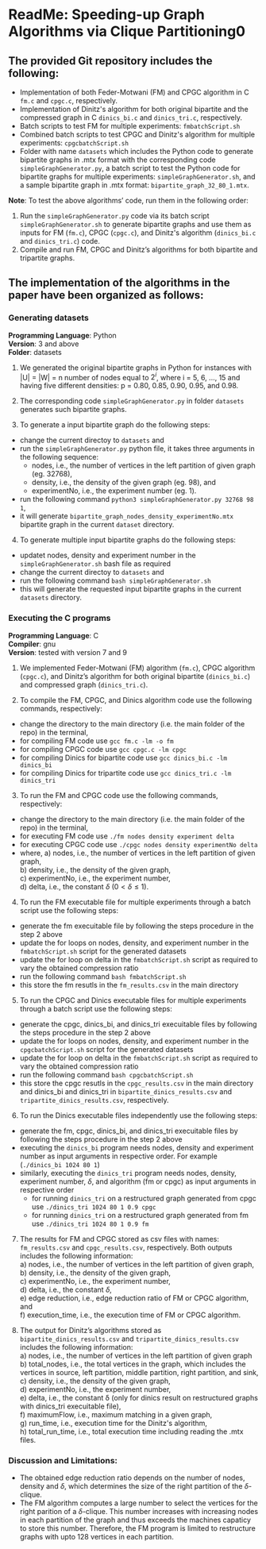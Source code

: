 


# ReadMe: Speeding-up Graph Algorithms via Clique Partitioning0

## The provided Git repository includes the following:

- Implementation of both Feder-Motwani (FM) and CPGC algorithm in C `fm.c` and `cpgc.c`, respectively.
- Implementation of Dinitz's algorithm for both original bipartite and the compressed graph in C `dinics_bi.c` and `dinics_tri.c`, respectively.
- Batch scripts to test FM for multiple experiments: `fmbatchScript.sh`
- Combined batch scripts to test CPGC and Dinitz's algorithm for multiple experiments: `cpgcbatchScript.sh`
- Folder with name `datasets` which includes the Python code to generate bipartite graphs in .mtx format with the corresponding code `simpleGraphGenerator.py`, a batch script to test the Python code for bipartite graphs for multiple experiments: `simpleGraphGenerator.sh`, and a sample bipartite graph in .mtx format: `bipartite_graph_32_80_1.mtx`.

**Note**: To test the above algorithms’ code, run them in the following order:

1. Run the `simpleGraphGenerator.py` code via its batch script `simpleGraphGenerator.sh` to generate bipartite graphs and use them as inputs for FM (`fm.c`), CPGC (`cpgc.c`), and Dinitz's algorithm (`dinics_bi.c` and `dinics_tri.c`) code.
2. Compile and run FM, CPGC and Dinitz’s algorithms for both bipartite and tripartite graphs.


## The implementation of the algorithms in the paper have been organized as follows:

### Generating datasets

**Programming Language**: Python  
**Version**: 3 and above  
**Folder**: datasets
1. We generated the original bipartite graphs in Python for instances with |U| = |W| = n number of nodes equal to $2^i$, where i = 5, 6, ..., 15 and having five different densities: p = 0.80, 0.85, 0.90, 0.95, and 0.98.

2. The corresponding code `simpleGraphGenerator.py` in folder `datasets` generates such bipartite graphs.

3. To generate a input bipartite graph do the following steps:  
-  change the current directoy to `datasets` and
-  run the `simpleGraphGenerator.py` python file, it takes three arguments in the following sequence:
   - nodes, i.e., the number of vertices in the left partition of given graph (eg. 32768),  
   - density, i.e., the density of the given graph (eg. 98), and  
   - experimentNo, i.e., the experiment number (eg. 1).  
-  run the following command ```python3 simpleGraphGenerator.py 32768 98 1```,
-  it will generate `bipartite_graph_nodes_density_experimentNo.mtx` bipartite graph in the current `dataset` directory. 

4. To generate multiple input bipartite graphs do the following steps:
- updatet nodes, density and experiment number in the `simpleGraphGenerator.sh` bash file as required
- change the current directoy to `datasets` and
- run the following command ```bash simpleGraphGenerator.sh```
- this will generate the requested input bipartite graphs in the current `datasets` directory.

### Executing the C programs
**Programming Language**: C  
**Compiler**: gnu  
**Version**: tested with version 7 and 9

1. We implemented Feder-Motwani (FM) algorithm (`fm.c`), CPGC algorithm (`cpgc.c`), and Dinitz’s algorithm for both original bipartite (`dinics_bi.c`) and compressed graph (`dinics_tri.c`).

2. To compile the FM, CPGC, and Dinics algorithm code use the following commands, respectively:
- change the directory to the main directory (i.e. the main folder of the repo) in the terminal,
- for compiling FM code use ```gcc fm.c -lm -o fm```
- for compiling CPGC code use ```gcc cpgc.c -lm cpgc```
- for compiling Dinics for bipartite code use ```gcc dinics_bi.c -lm dinics_bi```
- for compiling Dinics for tripartite code use ```gcc dinics_tri.c -lm dinics_tri```

3. To run the FM and CPGC code use the following commands, respectively:
- change the directory to the main directory (i.e. the main folder of the repo) in the terminal,
- for executing FM code use ```./fm nodes density experiment delta```
- for executing CPGC code use ```./cpgc nodes density experimentNo delta```
- where, 
   a) nodes, i.e., the number of vertices in the left partition of given graph,  
   b) density, i.e., the density of the given graph,  
   c) experimentNo, i.e., the experiment number,  
   d) delta, i.e., the constant $\delta$ ($0 < \delta \leq 1$).  

4. To run the FM executable file for multiple experiments through a batch script use the following steps:
- generate the fm execuitable file by following the steps procedure in the step 2 above
- update the for loops on nodes, density, and experiment number in the `fmbatchScript.sh` script for the generated datasets
- update the for loop on delta in the `fmbatchScript.sh` script as required to vary the obtained compression ratio
- run the following command ```bash fmbatchScript.sh```
- this store the fm resutls in the `fm_results.csv` in the main directory

5. To run the CPGC and Dinics executable files for multiple experiments through a batch script use the following steps:
- generate the cpgc, dinics_bi, and dinics_tri execuitable files by following the steps procedure in the step 2 above
- update the for loops on nodes, density, and experiment number in the `cpgcbatchScript.sh` script for the generated datasets
- update the for loop on delta in the `fmbatchScript.sh` script as required to vary the obtained compression ratio
- run the following command ```bash cpgcbatchScript.sh```
- this store the cpgc resutls in the `cpgc_results.csv` in the main directory and dinics_bi and dinics_tri in `bipartite_dinics_results.csv` and `tripartite_dinics_results.csv`, respectively.

6. To run the Dinics executable files independently use the following steps:
- generate the fm, cpgc, dinics_bi, and dinics_tri execuitable files by following the steps procedure in the step 2 above
- executing the `dinics_bi` program needs nodes, density and experiment number as input arguments in respective order. For example (```./dinics_bi 1024 80 1```)
- similarly, executing the `dinics_tri` program needs nodes, density, experiment number, $\delta$, and algorithm (fm or cpgc) as input arguments in respective order
  - for running `dinics_tri` on a restructured graph generated from cpgc use ```./dinics_tri 1024 80 1 0.9 cpgc```
  - for running `dinics_tri` on a restructured graph generated from fm use ```./dinics_tri 1024 80 1 0.9 fm```

7. The results for FM and CPGC stored as csv files with names: `fm_results.csv` and `cpgc_results.csv`, respectively. Both outputs includes the following information:  
a) nodes, i.e., the number of vertices in the left partition of given graph,  
b) density, i.e., the density of the given graph,  
c) experimentNo, i.e., the experiment number,  
d) delta, i.e., the constant $\delta$,  
e) edge reduction, i.e.,  edge reduction ratio of FM or CPGC algorithm, and  
f) execution_time, i.e., the execution time of FM or CPGC algorithm.  

8. The output for Dinitz’s algorithms stored as `bipartite_dinics_results.csv` and `tripartite_dinics_results.csv` includes the following information:  
a) nodes, i.e., the number of vertices in the left partition of given graph  
b) total_nodes, i.e., the total vertices in the graph, which includes the vertices in source, left partition, middle partition, right partition, and sink,  
c) density, i.e., the density of the given graph,  
d) experimentNo, i.e., the experiment number,  
e) delta, i.e., the constant δ (only for dinics result on restructured graphs with dinics_tri execuitable file),  
f) maximumFlow, i.e., maximum matching in a given graph,  
g) run_time, i.e., execution time for the Dinitz's algorithm,  
h) total_run_time, i.e., total execution time including reading the .mtx files.  


### Discussion and Limitations:
- The obtained edge reduction ratio depends on the number of nodes, density and $\delta$, which determines the size of the right partition of the $\delta$-clique.
- The FM algorithm computes a large number to select the vertices for the right parition of a $\delta$-clique. This number increases with increasing nodes in each partition of the graph and thus exceeds the machines capaticy to store this number. Therefore, the FM program is limited to restructure graphs with upto 128 vertices in each partition. 




